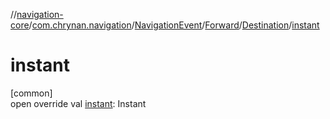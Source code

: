 //[navigation-core](../../../../../index.md)/[com.chrynan.navigation](../../../index.md)/[NavigationEvent](../../index.md)/[Forward](../index.md)/[Destination](index.md)/[instant](instant.md)

# instant

[common]\
open override val [instant](instant.md): Instant
